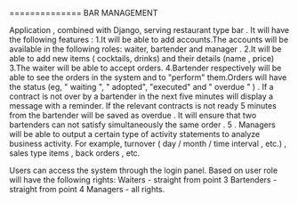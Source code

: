 ==============
BAR MANAGEMENT

Application , combined with Django, serving restaurant type bar .
It will have the following features :
1.It will be able to add accounts.The accounts will be available in the following roles: waiter, bartender and manager .
2.It will be able to add new items ( cocktails, drinks) and their details (name , price)
3.The waiter will be able to accept orders.
4.Bartender respectively will be able to see the orders in the system and to "perform" them.Orders will have the status (eg, " waiting ", " adopted", "executed" and " overdue " ) . If a contract is not over by a bartender in the next five minutes will display a message with a reminder. If the relevant contracts is not ready 5 minutes from the bartender will be saved as overdue . It will ensure that two bartenders can not satisfy simultaneously the same order .
5 . Managers will be able to output a certain type of activity statements to analyze business activity. For example, turnover ( day / month / time interval , etc.) , sales
type items , back orders , etc.

Users can access the system through the login panel. Based on user role will have the following rights: Waiters - straight from point 3 Bartenders - straight from point 4 Managers - all rights.
